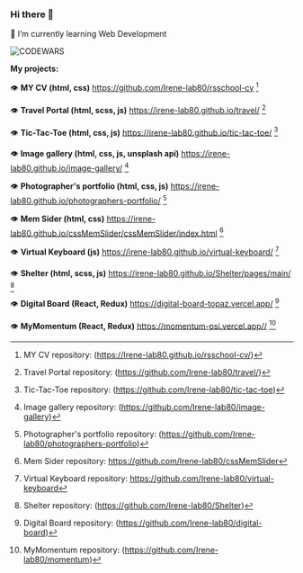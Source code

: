 ### Hi there 👋
🔭 I’m currently learning Web Development

![CODEWARS](https://www.codewars.com/users/Irene-lab80/badges/large)

**My projects:**

👁️ **MY CV (html, css)** https://github.com/Irene-lab80/rsschool-cv [^1]

👁️ **Travel Portal (html, scss, js)** https://irene-lab80.github.io/travel/ [^2]

👁️ **Tic-Tac-Toe (html, css, js)** https://irene-lab80.github.io/tic-tac-toe/ [^3]

👁️ **Image gallery (html, css, js, unsplash api)** https://irene-lab80.github.io/image-gallery/  [^4]

👁️ **Photographer's portfolio (html, css, js)** https://irene-lab80.github.io/photographers-portfolio/ [^5]

👁️ **Mem Sider (html, css)** https://irene-lab80.github.io/cssMemSlider/cssMemSlider/index.html [^6]

👁️ **Virtual Keyboard (js)** https://irene-lab80.github.io/virtual-keyboard/ [^7]

👁️ **Shelter (html, scss, js)** https://irene-lab80.github.io/Shelter/pages/main/ [^8]

👁️ **Digital Board (React, Redux)** https://digital-board-topaz.vercel.app/ [^9]

👁️ **MyMomentum (React, Redux)** https://momentum-psi.vercel.app// [^10]


[^1]: MY CV repository: (https://Irene-lab80.github.io/rsschool-cv/)

[^2]: Travel Portal repository: (https://github.com/Irene-lab80/travel/)

[^3]: Tic-Tac-Toe repository: (https://github.com/Irene-lab80/tic-tac-toe)

[^4]: Image gallery repository: (https://github.com/Irene-lab80/image-gallery)

[^5]: Photographer's portfolio repository: (https://github.com/Irene-lab80/photographers-portfolio)

[^6]: Mem Sider repository: https://github.com/Irene-lab80/cssMemSlider

[^7]: Virtual Keyboard repository: https://github.com/Irene-lab80/virtual-keyboard

[^8]: Shelter repository: (https://github.com/Irene-lab80/Shelter)

[^9]: Digital Board repository: (https://github.com/Irene-lab80/digital-board)

[^10]: MyMomentum repository: (https://github.com/Irene-lab80/momentum)


<!--
**Irene-lab80/Irene-lab80** is a ✨ _special_ ✨ repository because its `README.md` (this file) appears on your GitHub profile.

Here are some ideas to get you started:

- 🔭 I’m currently working on ...
- 👯 I’m looking to collaborate on ...
- 🤔 I’m looking for help with ...
- 💬 Ask me about ...
- 📫 How to reach me: ...
- 😄 Pronouns: ...
- ⚡ Fun fact: ...
-->

